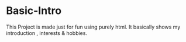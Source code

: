 # Basic-Intro
This Project is made just for fun using purely  html. It basically shows my introduction , interests &amp; hobbies.
